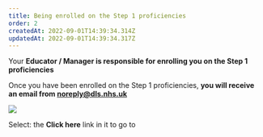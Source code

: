 ```yaml
---
title: Being enrolled on the Step 1 proficiencies
order: 2
createdAt: 2022-09-01T14:39:34.314Z
updatedAt: 2022-09-01T14:39:34.317Z
---
```

Your **Educator / Manager is responsible for enrolling you on the Step 1 proficiencies​**

Once you have been enrolled on the Step 1 proficiencies, **you will receive an email from noreply@dls.nhs.uk​**

![](/img/le-01-enrolling2.png)



Select: the **Click here** link in it to go to